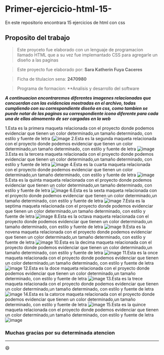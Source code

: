 # Primer-ejercicio-html-15-
En este repositorio encontrara 15 ejercicios de html con css 
## Proposito del trabajo
>Este proyceto fue elaborado con un lenguaje de programacion llamado HTML que a su vez fue implemantado CSS para agregarle un diseño a las paginas

> Este proyecto fue elaborado por: **Sara Katherin Fuya Caceres**

> Ficha de titulacion sena: **2470980**

> Programa de formacion: **Analisis y desarrollo del software

**_A continuacion encontraremos diferentes imagenes relacionadas que concuerdan con las evidencias mostradas en el archivo, todas cumpliendo con su correspondiente diseño en css, como tambien se puede notar de las paginas su correspondiente icono diferente para cada una de ellas almomento de ser cargadas en la web_**

1.Esta es la primera maqueta relacionada con el proyecto donde podemos evidenciar que tienen un color determinado,un tamaño determinado, con estilo y fuente de letra (![image](https://user-images.githubusercontent.com/101723518/165487267-57ee0c38-29b1-4aaf-b0b7-343e4a7d072a.png)
2.Esta es la segunda maqueta relacionada con el proyecto donde podemos evidenciar que tienen un color determinado,un tamaño determinado, con estilo y fuente de letra ![image](https://user-images.githubusercontent.com/101723518/165488306-fa45344d-462c-4ff6-b96d-d7d3595fcb58.png)
3.Esta es la tercera maqueta relacionada con el proyecto donde podemos evidenciar que tienen un color determinado,un tamaño determinado, con estilo y fuente de letra ![image](https://user-images.githubusercontent.com/101723518/165488539-e8857457-1a0f-4e7d-b003-58bbb9d2db60.png)
4.Esta es la cuarta maqueta relacionada con el proyecto donde podemos evidenciar que tienen un color determinado,un tamaño determinado, con estilo y fuente de letra ![image](https://user-images.githubusercontent.com/101723518/165488802-b1476437-27d5-40c6-9a9c-15d57b022c87.png)
5.Esta es la quinta maqueta relacionada con el proyecto donde podemos evidenciar que tienen un color determinado,un tamaño determinado, con estilo y fuente de letra ![image](https://user-images.githubusercontent.com/101723518/165489394-b0db29f2-ffa6-43ac-8488-3cab2e2922e5.png)
6.Esta es la sexta maqueta relacionada con el proyecto donde podemos evidenciar que tienen un color determinado,un tamaño determinado, con estilo y fuente de letra ![image](https://user-images.githubusercontent.com/101723518/165489548-8d5e8d9a-cd09-4c85-abe3-53d1746c2876.png)
7.Esta es la septima maqueta relacionada con el proyecto donde podemos evidenciar que tienen un color determinado,un tamaño determinado, con estilo y fuente de letra ![image](https://user-images.githubusercontent.com/101723518/165489674-fdf254bc-d810-43b4-b703-00b9ad9a0206.png)
8.Esta es la octava maqueta relacionada con el proyecto donde podemos evidenciar que tienen un color determinado,un tamaño determinado, con estilo y fuente de letra ![image](https://user-images.githubusercontent.com/101723518/165489773-48d67334-03dc-4e98-bf43-0094cc69a9ef.png)
9.Esta es la novena maqueta relacionada con el proyecto donde podemos evidenciar que tienen un color determinado,un tamaño determinado, con estilo y fuente de letra ![image](https://user-images.githubusercontent.com/101723518/165489870-9e3f17ac-4d98-4e28-a3e2-2182304837f7.png)
10.Esta es la decima maqueta relacionada con el proyecto donde podemos evidenciar que tienen un color determinado,un tamaño determinado, con estilo y fuente de letra ![image](https://user-images.githubusercontent.com/101723518/165489977-c3d72ffe-4772-473d-8077-637182fe0ab2.png)
11.Esta es la once maqueta relacionada con el proyecto donde podemos evidenciar que tienen un color determinado,un tamaño determinado, con estilo y fuente de letra ![image](https://user-images.githubusercontent.com/101723518/165490085-7131d57e-5804-495e-9592-6c95ec8959ed.png)
12.Esta es la doce maqueta relacionada con el proyecto donde podemos evidenciar que tienen un color determinado,un tamaño determinado, con estilo y fuente de letra ![image](https://user-images.githubusercontent.com/101723518/165490658-a4fa58dc-85bc-400d-993d-00f57b8d0ac2.png)
13.Esta es la trece maqueta relacionada con el proyecto donde podemos evidenciar que tienen un color determinado,un tamaño determinado, con estilo y fuente de letra ![image](https://user-images.githubusercontent.com/101723518/165490742-34a1f986-8ac1-4572-ae35-0891f7b8f777.png)
14.Esta es la catorce maqueta relacionada con el proyecto donde podemos evidenciar que tienen un color determinado,un tamaño determinado, con estilo y fuente de letra ![image](https://user-images.githubusercontent.com/101723518/165490842-b3c79c92-f6f4-4df2-a12d-73da22272b9b.png)
15.Esta es la quince maqueta relacionada con el proyecto donde podemos evidenciar que tienen un color determinado,un tamaño determinado, con estilo y fuente de letra ![image](https://user-images.githubusercontent.com/101723518/165491109-aae6e098-d667-4d7b-99a1-dcb94c2c07fc.png)

### Muchas gracias por su determinada atencion
-----------------------------------------------
😄
